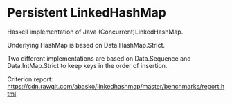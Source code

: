 Persistent LinkedHashMap
========================

Haskell implementation of Java (Concurrent)LinkedHashMap.

Underlying HashMap is based on Data.HashMap.Strict.

Two different implementations are based on Data.Sequence and Data.IntMap.Strict to keep keys in
the order of insertion.

Criterion report: https://cdn.rawgit.com/abasko/linkedhashmap/master/benchmarks/report.html
